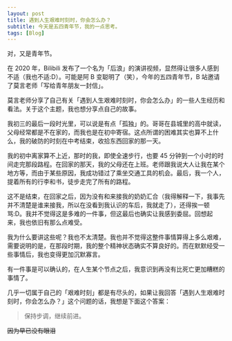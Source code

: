```yaml
---
layout: post
title: 遇到人生艰难时刻时，你会怎么办？
subtitle: 今天是五四青年节，我的一点思考。
tags: [Blog]
---
```


对，又是青年节。

在 2020 年，Bilibili 发布了一个名为「后浪」的演讲视频，显然得让很多人感到不适（我也不适:D）。可能是阿 B 变聪明了（笑），今年的五四青年节，B 站邀请了莫言老师「写给青年朋友一封信」。

莫言老师分享了自己有关「遇到人生艰难时刻时，你会怎么办」的一些人生经历和看法。关于这个主题，我也想分享点自己的故事。

我初三的最后一段时光里，可以说是有点「孤独」的。哥哥在县城里的高中就读，父母经常都是不在家的，而我也是在初中寄宿。这点所谓的困难其实也算不上什么，我的破防的时刻在中考结束，收拾东西回家的那一天。

我的初中离家算不上近，那时的我，即使全速步行，也要 45 分钟到一个小时的时间走完那段路程。在回家的那天，我的父母还在上班。老师跟我说大人让我在某个地方等，而由于某些原因，我成功错过了乘坐交通工具的机会。最后，我一个人，提着所有的行李和书，徒步走完了所有的路程。

这不是结束，在回家之后，因为没有和来接我的奶奶汇合（我得解释一下，我事先并不清楚是谁来接我，所以在没看到我认识的车后，我就走了），还得挨一顿骂:D。我并不觉得这是多难的一件事，但这最后也确实让我感到委屈。回想起来，我也依旧有那么点难受。

我为什么要讲这些呢？我也不太清楚。我也并不觉得这整件事情算得上多么艰难，需要说明的是，在那段时期，我的整个精神状态确实不算良好的。而在默默经受一些事情后，我也变得更加沉默寡言。

有一件事是可以确认的，在人生某个节点之后，我意识到再没有比死亡更加糟糕的事情了。

几乎一切属于自己的「艰难时刻」都是有尽头的，如果让我回答「遇到人生艰难时刻时，你会怎么办？」这个问题的话，我想是下面这个答案：

> 保持步调，继续前进。

~~因为早已没有眼泪~~
